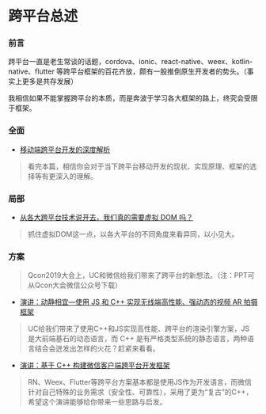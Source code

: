# 跨平台总述

### 前言

跨平台一直是老生常谈的话题，cordova、ionic、react-native、weex、kotlin-native、flutter 等跨平台框架的百花齐放，颇有一股推倒原生开发者的势头。（事实上更多是共存发展）

我相信如果不能掌握跨平台的本质，而是奔波于学习各大框架的路上，终究会受限于框架。

### 全面

- [移动端跨平台开发的深度解析](https://www.jianshu.com/p/7e0bd4708ba7)
> 看完本篇，相信你会对于当下跨平台移动开发的现状、实现原理、框架的选择等有更深入的理解。

### 局部

- [从各大跨平台技术说开去，我们真的需要虚拟 DOM 吗？](https://www.jianshu.com/p/66ac70582907)
> 抓住虚拟DOM这一点，以各大平台的不同角度来看异同，以小见大。


### 方案

> Qcon2019大会上，UC和微信给我们带来了跨平台的新想法。（注：PPT可从Qcon大会微信公众号下载）

- [演讲：动静相宜—使用 JS 和 C++ 实现无线端高性能、强动态的视频 AR 拍摄框架](https://qcon.infoq.cn/2019/guangzhou/presentation/1638)
> UC给我们带来了使用C++和JS实现高性能、跨平台的渲染引擎方案，JS 是大前端基石的动态语言，而 C++ 是有严格类型系统的静态语言，两种语言结合会迸发出怎样的火花？赶紧来看看。 

- [演讲：基于 C++ 构建微信客户端跨平台开发框架](https://qcon.infoq.cn/2019/guangzhou/presentation/1470)
> RN、Weex、Flutter等跨平台方案基本都是使用JS作为开发语言，而微信针对自己特殊的业务需求（安全性、可靠性），采用了更为“复古”的C++，希望这个演讲能够给你带来一些思路与启发。

